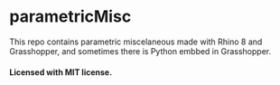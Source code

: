 # parametricMisc
 
This repo contains parametric miscelaneous made with Rhino 8 and Grasshopper, and sometimes there is Python embbed in Grasshopper.

#### Licensed with MIT license.